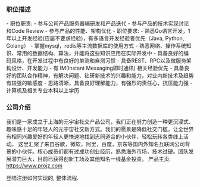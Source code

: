 ### 职位描述

\- 职位职责:
\- 参与公司产品服务器端研发和产品迭代
\- 参与产品的技术实现讨论和Code Review
\- 参与产品的性能、架构优化
\- 职位要求:
\- 熟悉Go语言开发，1年以上开发经验(应届不要求经验)，有多语言开发经验者优先（Java, Python, Golang）
\- 掌握mysql，redis等主流数据库的使用方式
\- 熟悉网络、操作系统知识、常用的数据结构、算法，并能将这些知识应用在实际开发中
\- 具备良好的编码风格，在开发过程中有良好的单测和自测习惯
\- 具备REST、RPC以及微服务架构设计、开发能力
\- 有 IM(Instant Messaging即时通讯) 相关经验优先
\- 具备良好的团队合作精神，有解决问题、钻研新技术的兴趣和能力，对业内新技术及趋势有较强的敏感度
\- 思路清晰，具备良好理解能力，有强烈的责任心，抗压能力强
\- 计算机及相关专业本科以上学历

### 公司介绍

我们是一家成立于上海的元宇宙社交产品公司，我们正在努力创造一种更沉浸式、趣味感十足的年轻人的元宇宙社交新方式。我们的愿景是降低社交门槛，让全世界有相同兴趣爱好的年轻人更快速地找到志同道合的小伙伴，轻松玩转各类线上活动。
这里汇聚了来自谷歌，微软，阿里，百度，京东等国内外知名互联网公司背景的小伙伴。核心成员们都有过成功创业经历，熟悉海外市场，技术过硬。团队发展潜力巨大，目前已获得创新工场及其他知名一线基金投资。
产品主页: https://www.projz.com

登陆注册如何实现的, 整体流程.